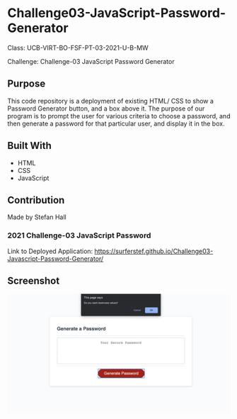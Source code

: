 # Challenge03-JavaScript-Password-Generator

Class: UCB-VIRT-BO-FSF-PT-03-2021-U-B-MW

Challenge: Challenge-03 JavaScript Password Generator

## Purpose

This code repository is a deployment of existing HTML/ CSS to show a Password Generator button, and a box above it. The purpose of our program is to prompt the user for various criteria to choose a password, and then generate a password for that particular user, and display it in the box.

## Built With
* HTML
* CSS
* JavaScript

## Contribution
Made by Stefan Hall

### 2021 Challenge-03 JavaScript Password

Link to Deployed Application: https://surferstef.github.io/Challenge03-Javascript-Password-Generator/


## Screenshot
![Application Screenshot](PassGen_Screenshot.png "Screenshot of Application")